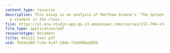 ```yaml
---
content_type: resource
description: This essay is an analysis of Matthew Greene's 'The Spleen' by Emily Proctor,
  a student in the class.
file: https://ol-ocw-studio-app-qa.s3.amazonaws.com/courses/21l-704-studies-in-poetry-british-poetry-and-the-sciences-of-the-mind-fall-2004/7b5da388fc3e4cd710de72d496ba305b_041122_text.pdf
file_type: application/pdf
resourcetype: Document
title: 041122_text.pdf
uid: 7b5da388-fc3e-4cd7-10de-72d496ba305b
---
```

